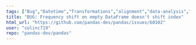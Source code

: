 ```yaml
---
tags: ["Bug","Datetime","Transformations","alignment","data-analysis","data-science","flexible","pandas","python"]
title: "BUG: Frequency shift on empty DataFrame doesn't shift index"
html_url: "https://github.com/pandas-dev/pandas/issues/60102"
user: "colinc719"
repo: "pandas-dev/pandas"
---
```


